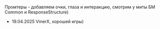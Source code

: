 Промтеры - добавляем очки, глаза и интеракцию, смотрим у миты БМ Common и ResponseStructure)
- 19.04.2025 VinerX, хорошей игры)